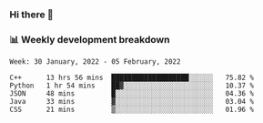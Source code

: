 ### Hi there 👋

### 📊 Weekly development breakdown
<!--START_SECTION:waka-->
```text
Week: 30 January, 2022 - 05 February, 2022

C++      13 hrs 56 mins  ███████████████████░░░░░░   75.82 % 
Python   1 hr 54 mins    ██▓░░░░░░░░░░░░░░░░░░░░░░   10.37 % 
JSON     48 mins         █░░░░░░░░░░░░░░░░░░░░░░░░   04.36 % 
Java     33 mins         ▓░░░░░░░░░░░░░░░░░░░░░░░░   03.04 % 
CSS      21 mins         ▒░░░░░░░░░░░░░░░░░░░░░░░░   01.96 % 
```
<!--END_SECTION:waka-->
